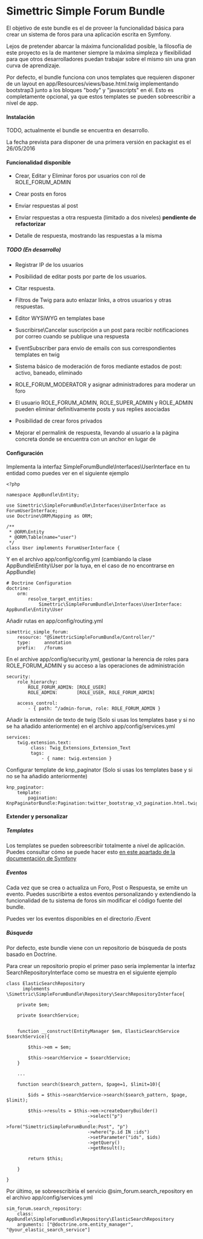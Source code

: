 Simettric Simple Forum Bundle
=============================

El objetivo de este bundle es el de proveer la funcionalidad básica para crear un sistema de foros para una aplicación escrita en Symfony.

Lejos de pretender abarcar la máxima funcionalidad posible, la filosofía de este proyecto es la de mantener siempre la máxima simpleza y flexibilidad para que otros desarrolladores puedan trabajar sobre el mismo sin una gran curva de aprendizaje.

Por defecto, el bundle funciona con unos templates que requieren disponer de un layout en app/Resources/views/base.html.twig implementando bootstrap3 junto a los bloques "body" y "javascripts" en él.
Esto es completamente opcional, ya que estos templates se pueden sobreescribir a nivel de app.


#### Instalación

TODO, actualmente el bundle se encuentra en desarrollo.

La fecha prevista para disponer de una primera versión en packagist es el 26/05/2016 

#### Funcionalidad disponible

* Crear, Editar y Eliminar foros por usuarios con rol de ROLE_FORUM_ADMIN

* Crear posts en foros

* Enviar respuestas al post

* Enviar respuestas a otra respuesta (limitado a dos niveles) **pendiente de refactorizar**

* Detalle de respuesta, mostrando las respuestas a la misma



##### TODO (En desarrollo)

* Registrar IP de los usuarios

* Posibilidad de editar posts por parte de los usuarios.

* Citar respuesta.

* Filtros de Twig para auto enlazar links, a otros usuarios y otras respuestas.

* Editor WYSIWYG en templates base

* Suscribirse\Cancelar suscripción a un post para recibir notificaciones por correo cuando se publique una respuesta

* EventSubscriber para envío de emails con sus correspondientes templates en twig

* Sistema básico de moderación de foros mediante estados de post: activo, baneado, eliminado

* ROLE_FORUM_MODERATOR y asignar administradores para moderar un foro

* El usuario ROLE_FORUM_ADMIN, ROLE_SUPER_ADMIN y ROLE_ADMIN pueden eliminar definitivamente posts y sus replies asociadas

* Posibilidad de crear foros privados

* Mejorar el permalink de respuesta, llevando al usuario a la página concreta donde se encuentra con un anchor en lugar de

#### Configuración

Implementa la interfaz SimpleForumBundle\Interfaces\UserInterface en tu entidad como puedes ver en el siguiente ejemplo

    <?php
    
    namespace AppBundle\Entity;
    
    use Simettric\SimpleForumBundle\Interfaces\UserInterface as ForumUserInterface;
    use Doctrine\ORM\Mapping as ORM;
    
    /**
     * @ORM\Entity
     * @ORM\Table(name="user")
     */
    class User implements ForumUserInterface {

Y en el archivo app/config/config.yml (cambiando la clase AppBundle\Entity\User por la tuya, en el caso de no encontrarse en AppBundle)

    # Doctrine Configuration
    doctrine:
        orm:
            resolve_target_entities:
                Simettric\SimpleForumBundle\Interfaces\UserInterface: AppBundle\Entity\User
                
                

Añadir rutas en app/config/routing.yml

    simettric_simple_forum:
        resource: "@SimettricSimpleForumBundle/Controller/"
        type:     annotation
        prefix:   /forums


En el archive app/config/security.yml, gestionar la herencia de roles para ROLE_FORUM_ADMIN y su acceso a las operaciones de administración

    security:
        role_hierarchy:
            ROLE_FORUM_ADMIN: [ROLE_USER]
            ROLE_ADMIN:       [ROLE_USER, ROLE_FORUM_ADMIN]
            
        access_control:
            - { path: ^/admin-forum, role: ROLE_FORUM_ADMIN }


Añadir la extensión de texto de twig (Solo si usas los templates base y si no se ha añadido anteriormente) en el archivo app/config/services.yml

    services:
        twig.extension.text:
             class: Twig_Extensions_Extension_Text
             tags:
                 - { name: twig.extension }

Configurar template de knp_paginator (Solo si usas los templates base y si no se ha añadido anteriormente)

    knp_paginator:
        template:
            pagination: KnpPaginatorBundle:Pagination:twitter_bootstrap_v3_pagination.html.twig


#### Extender y personalizar



##### Templates

Los templates se pueden sobreescribir totalmente a nivel de aplicación.
Puedes consultar cómo se puede hacer esto [en este apartado de la documentación de Symfony](http://symfony.com/doc/current/book/templating.html#overriding-bundle-templates)

##### Eventos

Cada vez que se crea o actualiza un Foro, Post o Respuesta, se emite un evento. 
Puedes suscribirte a estos eventos personalizando y extendiendo la funcionalidad de tu sistema de foros sin modificar el código fuente del bundle.

Puedes ver los eventos disponibles en el directorio /Event

##### Búsqueda

Por defecto, este bundle viene con un repositorio de búsqueda de posts basado en Doctrine. 

Para crear un repositorio propio el primer paso sería implementar la interfaz SearchRepositoryInterface como se muestra en el siguiente ejemplo


    
    class ElasticSearchRepository 
          implements \Simettric\SimpleForumBundle\Repository\SearchRepositoryInterface{
    
        private $em;
        
        private $searchService;
        
        
        function __construct(EntityManager $em, ElasticSearchService $searchService){
        
            $this->em = $em;
            
            $this->searchService = $searchService;
        }
        
        ...
        
        function search($search_pattern, $page=1, $limit=10){
        
            $ids = $this->searchService->search($search_pattern, $page, $limit);
            
            $this->results = $this->em->createQueryBuilder()
                                  ->select("p")
                                  ->form("SimettricSimpleForumBundle:Post", "p")
                                  ->where("p.id IN :ids")
                                  ->setParameter("ids", $ids)
                                  ->getQuery()
                                  ->getResult();
                                  
            return $this;
            
        }
       
    }
    
Por último, se sobreescribiría el servicio @sim_forum.search_repository en el archivo app/config/services.yml

    sim_forum.search_repository:
        class: AppBundle\SimpleForumBundle\Repository\ElasticSearchRepository
        arguments: ["@doctrine.orm.entity_manager", "@your_elastic_search_service"]
        
        